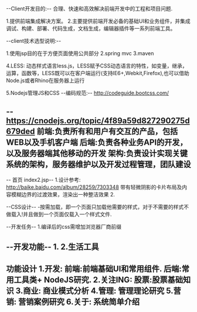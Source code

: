 --Client开发目的:--
合理、快速和高效解决前端开发中的工程和项目问题.

1.提供前端集成解决方案。
2.主要提供前端开发必备的基础UI和业务组件，并集成调试、构建、部署、代码生成，文档生成，编辑器插件等一系列前端工具。



--client技术选型说明:--

1.使用jsp目的在于方便页面使用公共部分
2.spring mvc
3.maven

4.LESS:
	动态样式语言less.js，LESS赋予CSS动态语言的特性，如变量，继承，运算，函数等，LESS既可以在客户端运行(支持IE6+,Webkit,Firefox),也可以借助Node.js或者Rhino在服务器上运行

5.Nodejs管理JS和CSS
--编码规范:--
http://codeguide.bootcss.com/




--https://cnodejs.org/topic/4f89a59d827290275d679ded
 前端:负责所有和用户有交互的产品，包括WEB以及手机客户端
 后端:负责各种业务API的开发，以及服务器端其他移动的开发
 架构:负责设计实现关键系统的架构，服务器维护以及开发过程管理，团队建设
--

-- 首页 index2.jsp--
 1.设计参考:
  http://baike.baidu.com/album/28259/7303348
  带有轻微阴影的卡片布局及内容模糊边界的过渡效果，渲染出一种整洁效果
 2.


--CSS设计--
-按需加载，即一个页面只加载他需要的样式，对于不需要的样式不做载入!并且做到一个页面仅载入一个样式文件.



--开发任务--
1.编译后的css需增加浏览器厂商前缀

--开发功能--
1.
2.生活工具
-------
功能设计
1.开发:
  前端:前端基础UI和常用组件.
  后端:常用工具类+ NodeJS研究.
2.关注ING:
  股票:股票基础知识
3.商业:
  商业模式分析
4.管理:
  管理理论研究
5.营销:
  营销案例研究
6.关于:
  系统简单介绍
-------
